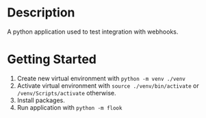 # Description

A python application used to test integration with webhooks. 

# Getting Started

1. Create new virtual environment with `python -m venv ./venv`
2. Activate virtual environment with `source ./venv/bin/activate` or `/venv/Scripts/activate` otherwise.
3. Install packages. 
4. Run application with `python -m flook`